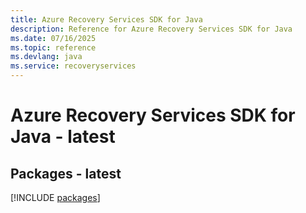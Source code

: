 ```yaml
---
title: Azure Recovery Services SDK for Java
description: Reference for Azure Recovery Services SDK for Java
ms.date: 07/16/2025
ms.topic: reference
ms.devlang: java
ms.service: recoveryservices
---
```

# Azure Recovery Services SDK for Java - latest
## Packages - latest
[!INCLUDE [packages](recovery-services-index.md)]